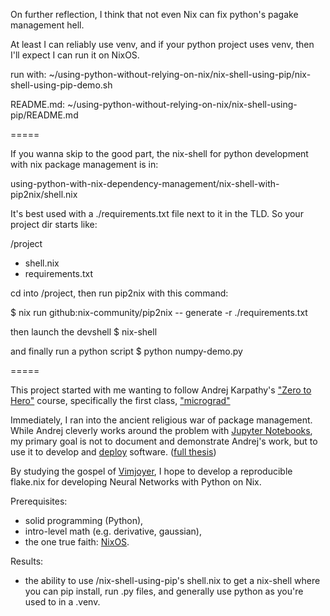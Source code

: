 On further reflection, I think that not even Nix can fix python's pagake management hell.

At least I can reliably use venv, and if your python project uses venv, then I'll expect I can run it on NixOS.

run with:
~/using-python-without-relying-on-nix/nix-shell-using-pip/nix-shell-using-pip-demo.sh

README.md:
~/using-python-without-relying-on-nix/nix-shell-using-pip/README.md

=====

If you wanna skip to the good part, the nix-shell for python development with nix package management is in:

using-python-with-nix-dependency-management/nix-shell-with-pip2nix/shell.nix

It's best used with a ./requirements.txt file next to it in the TLD.  So your project dir starts like:

/project
- shell.nix
- requirements.txt

cd into /project, then run pip2nix with this command:

$ nix run github:nix-community/pip2nix -- generate -r ./requirements.txt

then launch the devshell
$ nix-shell

and finally run a python script
$ python numpy-demo.py


=====

This project started with me wanting to follow Andrej Karpathy's ["Zero to Hero"](https://karpathy.ai/zero-to-hero.html) course, specifically the first class, ["micrograd"](https://www.youtube.com/watch?v=VMj-3S1tku0)

Immediately, I ran into the ancient religious war of package management.  While Andrej cleverly works around the problem with [Jupyter Notebooks](https://jupyter.org), my primary goal is not to document and demonstrate Andrej's work, but to use it to develop and [deploy](https://edolstra.github.io/pubs/nspfssd-lisa2004-final.pdf) software. ([full thesis](https://edolstra.github.io/pubs/phd-thesis.pdf))

By studying the gospel of [Vimjoyer](https://www.youtube.com/watch?v=6fftiTJ2vuQ), I hope to develop a reproducible flake.nix for developing Neural Networks with Python on Nix.

Prerequisites: 
- solid programming (Python), 
- intro-level math (e.g. derivative, gaussian), 
- the one true faith: [NixOS](https://nixos.org/).

Results:
- the ability to use /nix-shell-using-pip's shell.nix to get a nix-shell where you can pip install, run .py files, and generally use python as you're used to in a .venv.